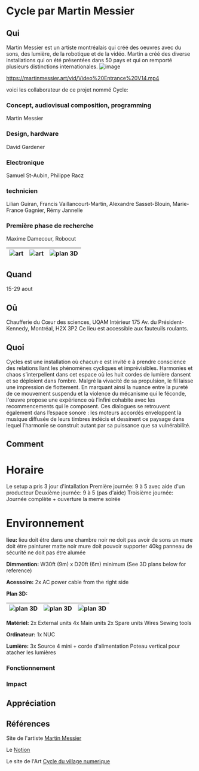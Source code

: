 # Cycle par Martin Messier

## Qui
Martin Messier est un artiste montréalais qui créé des oeuvres avec du sons, des lumière, de la robotique et de la vidéo. Martin a créé des diverse installations qui on été présentées dans 50 pays et qui on remporté plusieurs distinctions internationales. 
![image](https://github.com/user-attachments/assets/8e7e09fb-130d-4dca-928f-c257d9ac0335)

https://martinmessier.art/vid/Video%20Entrance%20V14.mp4

voici les collaborateur de ce projet nommé Cycle: 

### Concept, audiovisual composition, programming
Martin Messier

### Design, hardware
David Gardener

### Electronique
Samuel St-Aubin, Philippe Racz

### technicien
Lilian Guiran, Francis Vaillancourt-Martin, Alexandre Sasset-Blouin, Marie-France Gagnier, Rémy Jannelle

### Première phase de recherche
Maxime Damecour, Robocut

|   ![art](https://github.com/user-attachments/assets/d276ac8a-f78a-468e-9473-a16e3042749f)   |   ![art](https://github.com/user-attachments/assets/92ab3d81-fe21-4c42-9d9a-7c536e37f61a)  |   ![plan 3D](https://github.com/user-attachments/assets/9ed55b8f-378c-4851-8dc2-5f89047f0c24)  | 
|---    |:-:    |--:    |

## Quand
15-29 aout



## Oû


Chaufferie du Cœur des sciences, UQAM
Intérieur
175 Av. du Président-Kennedy, Montréal, H2X 3P2
Ce lieu est accessible aux fauteuils roulants. 

## Quoi
Cycles est une installation où chacun·e est invité·e à prendre conscience des relations liant les phénomènes cycliques et imprévisibles. Harmonies et chaos s’interpellent dans cet espace où les huit cordes de lumière dansent et se déploient dans l’ombre.
Malgré la vivacité de sa propulsion, le fil laisse une impression de flottement. En marquant ainsi la nuance entre la pureté de ce mouvement suspendu et la violence du mécanisme qui le féconde, l'œuvre propose une expérience où l’infini cohabite avec les recommencements qui le composent.
Ces dialogues se retrouvent également dans l’espace sonore : les moteurs accordés enveloppent la musique diffusée de leurs timbres indécis et dessinent ce paysage dans lequel l’harmonie se construit autant par sa puissance que sa vulnérabilité.


## Comment

# Horaire
Le setup a pris 3 jour d'intallation 
Première journée: 9 à 5 avec aide d'un producteur
Deuxième journée: 9 à 5 (pas d'aide)
Troisième journée: Journée complète + ouverture la meme soirée


# Environnement
**lieu:**  lieu doit étre dans une chambre noir
        ne doit pas avoir de sons
        un mure doit étre painturer matte noir
        mure doit pouvoir supporter 40kg
        panneau de sécurité ne doit pas étre alumée 
        
**Dimmention:**  W30ft (9m) x D20ft (6m) minimum (See 3D plans below for reference) 

**Acessoire:** 2x AC power cable from the right side

**Plan 3D:** 

|   ![plan 3D](https://github.com/user-attachments/assets/af2c837f-fa4e-4950-b762-b55755ed72dc)   |   ![plan 3D](https://github.com/user-attachments/assets/83baa23e-73f5-48b7-9d7a-842374d702c2)  |   ![plan 3D](https://github.com/user-attachments/assets/1b13df78-076a-48b4-8941-58d810915ff9)  |
|---    |:-:    |--:    |

**Matériel:**
          2x External units
          4x Main units
          2x Spare units
          Wires
          Sewing tools 

**Ordinateur:**
        1x NUC

**Lumière:**
        3x Source 4 mini + corde d'alimentation
        Poteau vertical pour atacher les lumières

### Fonctionnement
### Impact

## Appréciation

## Références

Site de l'artiste [Martin Messier](https://martinmessier.art) 

Le [Notion](https://14lieux.notion.site/Cycles-90bb1ce7606848d2860292edbceae302) 

Le site de l'Art [Cycle du village numerique](https://village-numerique.mutek.org/fr/installations/cycles-par-martin-messier) 

